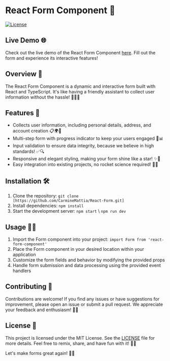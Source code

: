 # React Form Component 📝

[![License](https://img.shields.io/badge/license-MIT-blue.svg)](LICENSE)

## Live Demo 🌐

Check out the live demo of the React Form Component [here](https://react-multist3p-form.netlify.app/). Fill out the form and experience its interactive features!

## Overview 🌟

The React Form Component is a dynamic and interactive form built with React and TypeScript. It's like having a friendly assistant to collect user information without the hassle! 💁‍♀️💼

## Features 🚀

- Collects user information, including personal details, address, and account creation 📋🌍🔐
- Multi-step form with progress indicator to keep your users engaged 👣📊
- Input validation to ensure data integrity, because we believe in high standards! ✅🔍
- Responsive and elegant styling, making your form shine like a star! ✨💅
- Easy integration into existing projects, no rocket science required! 🚀🧪

## Installation 🛠️

1. Clone the repository: `git clone [https://github.com/CarmineMattia/React-Form.git]`
2. Install dependencies: `npm install`
3. Start the development server: `npm start` \ `npm run dev` 

## Usage 🧑‍💻

1. Import the Form component into your project: `import Form from 'react-form-component'`
2. Place the Form component in your desired location within your application
3. Customize the form fields and behavior by modifying the provided props
4. Handle form submission and data processing using the provided event handlers

## Contributing 🤝

Contributions are welcome! If you find any issues or have suggestions for improvement, please open an issue or submit a pull request. We appreciate your feedback and enthusiasm! 🙌🎉

## License 📄

This project is licensed under the MIT License. See the [LICENSE](LICENSE) file for more details. Feel free to remix, share, and have fun with it! 🎉🎈

Let's make forms great again! 🙌✨
